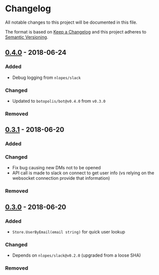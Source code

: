# Changelog

All notable changes to this project will be documented in this file.

The format is based on [Keep a Changelog](http://keepachangelog.com/en/1.0.0/)
and this project adheres to [Semantic Versioning](http://semver.org/spec/v2.0.0.html).

## [0.4.0](https://github.com/botopolis/slack/compare/v0.3.1...v0.4.0) - 2018-06-24

### Added
- Debug logging from `nlopes/slack`

### Changed
- Updated to `botopolis/bot@v0.4.0` from `v0.3.0`

### Removed

## [0.3.1](https://github.com/botopolis/slack/compare/v0.3.0...v0.3.1) - 2018-06-20

### Added

### Changed
- Fix bug causing new DMs not to be opened
- API call is made to slack on connect to get user info (vs relying on the
  websocket connection provide that information)

### Removed


## [0.3.0](https://github.com/botopolis/slack/compare/v0.2.2...v0.3.0) - 2018-06-20

### Added

- `Store.UserByEmail(email string)` for quick user lookup

### Changed

- Depends on `nlopes/slack@v0.2.0` (upgraded from a loose SHA)

### Removed
